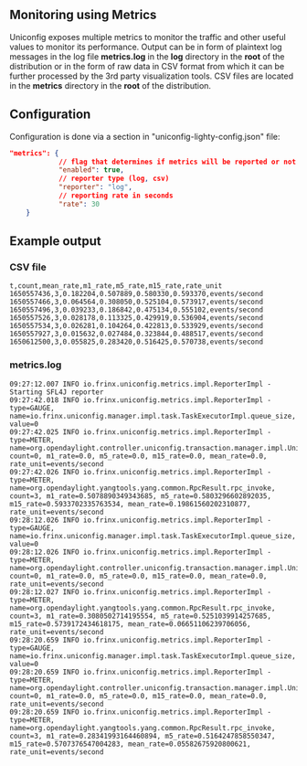 ## Monitoring using Metrics

Uniconfig exposes multiple metrics to monitor the traffic and other useful values to monitor its performance.
Output can be in form of plaintext log messages in the log file **metrics.log** in the **log** directory in the **root** of the distribution
or in the form of raw data in CSV format from which it can be further processed by the 3rd party visualization tools.
CSV files are located in the **metrics** directory in the **root** of the distribution.

## Configuration

Configuration is done via a section in "uniconfig-lighty-config.json" file:

```json
"metrics": {
            // flag that determines if metrics will be reported or not
            "enabled": true,
            // reporter type (log, csv)
            "reporter": "log",
            // reporting rate in seconds
            "rate": 30
    }
```

## Example output

### CSV file

```csv
t,count,mean_rate,m1_rate,m5_rate,m15_rate,rate_unit
1650557436,3,0.182204,0.507889,0.580330,0.593370,events/second
1650557466,3,0.064564,0.308050,0.525104,0.573917,events/second
1650557496,3,0.039233,0.186842,0.475134,0.555102,events/second
1650557526,3,0.028178,0.113325,0.429919,0.536904,events/second
1650557534,3,0.026281,0.104264,0.422813,0.533929,events/second
1650557927,3,0.015632,0.027484,0.323844,0.488517,events/second
1650612500,3,0.055825,0.283420,0.516425,0.570738,events/second
```

### metrics.log

```log
09:27:12.007 INFO io.frinx.uniconfig.metrics.impl.ReporterImpl - Starting SFL4J reporter
09:27:42.018 INFO io.frinx.uniconfig.metrics.impl.ReporterImpl - type=GAUGE, name=io.frinx.uniconfig.manager.impl.task.TaskExecutorImpl.queue_size, value=0
09:27:42.025 INFO io.frinx.uniconfig.metrics.impl.ReporterImpl - type=METER, name=org.opendaylight.controller.uniconfig.transaction.manager.impl.UniconfigTransactionManagerImpl.transaction_invoke, count=0, m1_rate=0.0, m5_rate=0.0, m15_rate=0.0, mean_rate=0.0, rate_unit=events/second
09:27:42.026 INFO io.frinx.uniconfig.metrics.impl.ReporterImpl - type=METER, name=org.opendaylight.yangtools.yang.common.RpcResult.rpc_invoke, count=3, m1_rate=0.5078890349343685, m5_rate=0.5803296602892035, m15_rate=0.5933702335763534, mean_rate=0.19861560202310877, rate_unit=events/second
09:28:12.026 INFO io.frinx.uniconfig.metrics.impl.ReporterImpl - type=GAUGE, name=io.frinx.uniconfig.manager.impl.task.TaskExecutorImpl.queue_size, value=0
09:28:12.026 INFO io.frinx.uniconfig.metrics.impl.ReporterImpl - type=METER, name=org.opendaylight.controller.uniconfig.transaction.manager.impl.UniconfigTransactionManagerImpl.transaction_invoke, count=0, m1_rate=0.0, m5_rate=0.0, m15_rate=0.0, mean_rate=0.0, rate_unit=events/second
09:28:12.027 INFO io.frinx.uniconfig.metrics.impl.ReporterImpl - type=METER, name=org.opendaylight.yangtools.yang.common.RpcResult.rpc_invoke, count=3, m1_rate=0.3080502714195554, m5_rate=0.5251039914257685, m15_rate=0.5739172434618175, mean_rate=0.06651106239706056, rate_unit=events/second
09:28:20.659 INFO io.frinx.uniconfig.metrics.impl.ReporterImpl - type=GAUGE, name=io.frinx.uniconfig.manager.impl.task.TaskExecutorImpl.queue_size, value=0
09:28:20.659 INFO io.frinx.uniconfig.metrics.impl.ReporterImpl - type=METER, name=org.opendaylight.controller.uniconfig.transaction.manager.impl.UniconfigTransactionManagerImpl.transaction_invoke, count=0, m1_rate=0.0, m5_rate=0.0, m15_rate=0.0, mean_rate=0.0, rate_unit=events/second
09:28:20.659 INFO io.frinx.uniconfig.metrics.impl.ReporterImpl - type=METER, name=org.opendaylight.yangtools.yang.common.RpcResult.rpc_invoke, count=3, m1_rate=0.28341993164460894, m5_rate=0.5164247858550347, m15_rate=0.5707376547004283, mean_rate=0.05582675920800621, rate_unit=events/second
```